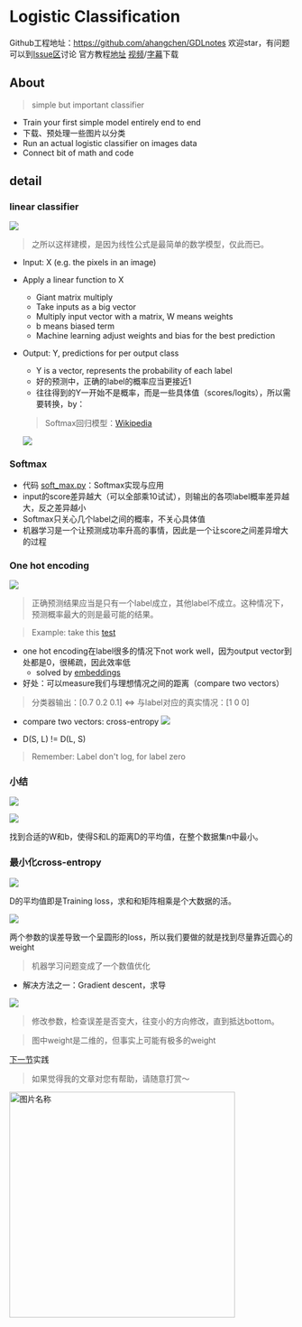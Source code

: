 # Logistic Classification

>
Github工程地址：https://github.com/ahangchen/GDLnotes
欢迎star，有问题可以到[Issue区](https://github.com/ahangchen/GDLnotes/issues)讨论
官方教程[地址](https://classroom.udacity.com/courses/ud730/lessons/6370362152/concepts/63798118170923)
[视频](http://d2uz2655q5g6b2.cloudfront.net/6370362152/L1%20Machine%20Learning%20to%20Deep%20Learning%20Videos.zip)/[字幕](http://d2uz2655q5g6b2.cloudfront.net/6370362152/L1%20Machine%20Learning%20to%20Deep%20Learning%20Subtitles.zip)下载

     
## About

> simple but important classifier

- Train your first simple model entirely end to end
- 下载、预处理一些图片以分类
- Run an actual logistic classifier on images data
- Connect bit of math and code

## detail
### linear classifier

![](../../res/logistic.png)

> 之所以这样建模，是因为线性公式是最简单的数学模型，仅此而已。

- Input: X (e.g. the pixels in an image)
- Apply a linear function to X
  - Giant matrix multiply 
  - Take inputs as a big vector 
  - Multiply input vector with a matrix, W means weights
  - b means biased term
  - Machine learning adjust weights and bias for the best prediction
- Output: Y, predictions for per output class
  - Y is a vector, represents the probability of each label
  - 好的预测中，正确的label的概率应当更接近1
  - 往往得到的Y一开始不是概率，而是一些具体值（scores/logits），所以需要转换，by：
  
  > Softmax回归模型：[Wikipedia](http://ufldl.stanford.edu/wiki/index.php/Softmax%E5%9B%9E%E5%BD%92) 
  
  ![](../../res/softmax.png)
### Softmax  
  - 代码 [soft_max.py](../../src/soft_max.py)：Softmax实现与应用
  - input的score差异越大（可以全部乘10试试），则输出的各项label概率差异越大，反之差异越小
  - Softmax只关心几个label之间的概率，不关心具体值
  - 机器学习是一个让预测成功率升高的事情，因此是一个让score之间差异增大的过程
  
### One hot encoding
![](../../res/one_hot_encoding.png)

> 正确预测结果应当是只有一个label成立，其他label不成立。这种情况下，预测概率最大的则是最可能的结果。

> Example: take this [test](https://classroom.udacity.com/courses/ud730/lessons/6370362152/concepts/63713510510923) 

  - one hot encoding在label很多的情况下not work well，因为output vector到处都是0，很稀疏，因此效率低
    - solved by [embeddings](../lesson-4/README.md)
  - 好处：可以measure我们与理想情况之间的距离（compare two vectors）
  
  > 分类器输出：[0.7 0.2 0.1] \<=\> 与label对应的真实情况：[1 0 0]
  
  - compare two vectors: cross-entropy
  ![](../../res/cross-entropy.png)
  
  - D(S, L) != D(L, S)
    
  > Remember: Label don't log, for label zero 
 
### 小结
 ![](../../res/logistic2.png)
 
 ![](../../res/logistic3.png)
 
 找到合适的W和b，使得S和L的距离D的平均值，在整个数据集n中最小。
 
### 最小化cross-entropy
 
 ![](../../res/avg_train_loss.png)
 
 D的平均值即是Training loss，求和和矩阵相乘是个大数据的活。
 
 ![](../../res/weight_loss.png)
 
 两个参数的误差导致一个呈圆形的loss，所以我们要做的就是找到尽量靠近圆心的weight
 > 机器学习问题变成了一个数值优化
   - 解决方法之一：Gradient descent，求导
   
   ![](../../res/min_num.png)
   
   > 修改参数，检查误差是否变大，往变小的方向修改，直到抵达bottom。
   
   > 图中weight是二维的，但事实上可能有极多的weight
   
[下一节](practical.md)实践

> 如果觉得我的文章对您有帮助，请随意打赏～

<img src="../../res/wxmoney.jpg" width = "400" height = "400" alt="图片名称" align=center />